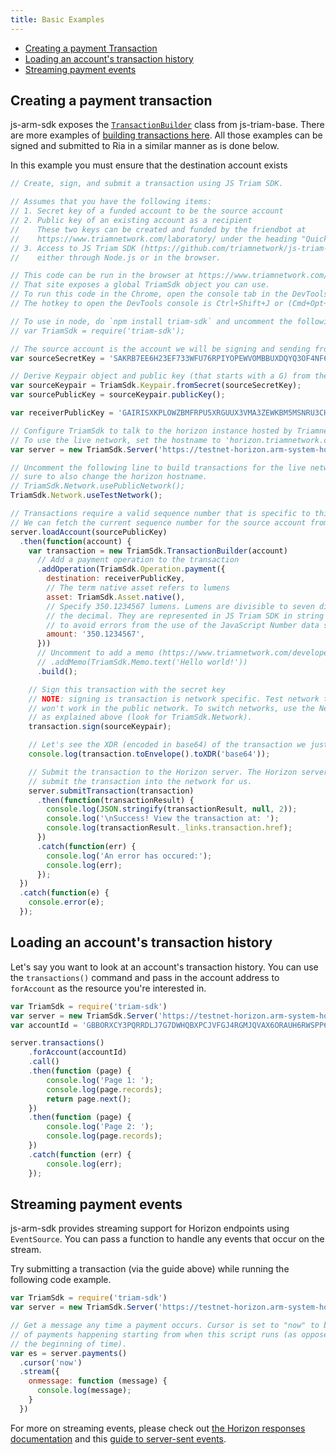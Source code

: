 ```yaml
---
title: Basic Examples
---
```


- [Creating a payment Transaction](#creating-a-payment-transaction)
- [Loading an account's transaction history](#loading-an-accounts-transaction-history)
- [Streaming payment events](#streaming-payment-events)

## Creating a payment transaction

js-arm-sdk exposes the [`TransactionBuilder`](https://github.com/triamnetwork/js-triam-base/blob/master/src/transaction_builder.js) class from js-triam-base.  There are more examples of [building transactions here](#). All those examples can be signed and submitted to Ria in a similar manner as is done below.

In this example you must ensure that the destination account exists

```javascript
// Create, sign, and submit a transaction using JS Triam SDK.

// Assumes that you have the following items:
// 1. Secret key of a funded account to be the source account
// 2. Public key of an existing account as a recipient
//    These two keys can be created and funded by the friendbot at
//    https://www.triamnetwork.com/laboratory/ under the heading "Quick Start: Test Account"
// 3. Access to JS Triam SDK (https://github.com/triamnetwork/js-triam-sdk)
//    either through Node.js or in the browser.

// This code can be run in the browser at https://www.triamnetwork.com/laboratory/
// That site exposes a global TriamSdk object you can use.
// To run this code in the Chrome, open the console tab in the DevTools.
// The hotkey to open the DevTools console is Ctrl+Shift+J or (Cmd+Opt+J on Mac).

// To use in node, do `npm install triam-sdk` and uncomment the following line.
// var TriamSdk = require('triam-sdk');

// The source account is the account we will be signing and sending from.
var sourceSecretKey = 'SAKRB7EE6H23EF733WFU76RPIYOPEWVOMBBUXDQYQ3OF4NF6ZY6B6VLW';

// Derive Keypair object and public key (that starts with a G) from the secret
var sourceKeypair = TriamSdk.Keypair.fromSecret(sourceSecretKey);
var sourcePublicKey = sourceKeypair.publicKey();

var receiverPublicKey = 'GAIRISXKPLOWZBMFRPU5XRGUUX3VMA3ZEWKBM5MSNRU3CHV6P4PYZ74D';

// Configure TriamSdk to talk to the horizon instance hosted by Triamnetwork.com
// To use the live network, set the hostname to 'horizon.triamnetwork.com'
var server = new TriamSdk.Server('https://testnet-horizon.arm-system-holdings.com');

// Uncomment the following line to build transactions for the live network. Be
// sure to also change the horizon hostname.
// TriamSdk.Network.usePublicNetwork();
TriamSdk.Network.useTestNetwork();

// Transactions require a valid sequence number that is specific to this account.
// We can fetch the current sequence number for the source account from Horizon.
server.loadAccount(sourcePublicKey)
  .then(function(account) {
    var transaction = new TriamSdk.TransactionBuilder(account)
      // Add a payment operation to the transaction
      .addOperation(TriamSdk.Operation.payment({
        destination: receiverPublicKey,
        // The term native asset refers to lumens
        asset: TriamSdk.Asset.native(),
        // Specify 350.1234567 lumens. Lumens are divisible to seven digits past
        // the decimal. They are represented in JS Triam SDK in string format
        // to avoid errors from the use of the JavaScript Number data structure.
        amount: '350.1234567',
      }))
      // Uncomment to add a memo (https://www.triamnetwork.com/developers/learn/concepts/transactions.html)
      // .addMemo(TriamSdk.Memo.text('Hello world!'))
      .build();

    // Sign this transaction with the secret key
    // NOTE: signing is transaction is network specific. Test network transactions
    // won't work in the public network. To switch networks, use the Network object
    // as explained above (look for TriamSdk.Network).
    transaction.sign(sourceKeypair);

    // Let's see the XDR (encoded in base64) of the transaction we just built
    console.log(transaction.toEnvelope().toXDR('base64'));

    // Submit the transaction to the Horizon server. The Horizon server will then
    // submit the transaction into the network for us.
    server.submitTransaction(transaction)
      .then(function(transactionResult) {
        console.log(JSON.stringify(transactionResult, null, 2));
        console.log('\nSuccess! View the transaction at: ');
        console.log(transactionResult._links.transaction.href);
      })
      .catch(function(err) {
        console.log('An error has occured:');
        console.log(err);
      });
  })
  .catch(function(e) {
    console.error(e);
  });
```

## Loading an account's transaction history

Let's say you want to look at an account's transaction history.  You can use the `transactions()` command and pass in the account address to `forAccount` as the resource you're interested in.

```javascript
var TriamSdk = require('triam-sdk')
var server = new TriamSdk.Server('https://testnet-horizon.arm-system-holdings.com');
var accountId = 'GBBORXCY3PQRRDLJ7G7DWHQBXPCJVFGJ4RGMJQVAX6ORAUH6RWSPP6FM';

server.transactions()
    .forAccount(accountId)
    .call()
    .then(function (page) {
        console.log('Page 1: ');
        console.log(page.records);
        return page.next();
    })
    .then(function (page) {
        console.log('Page 2: ');
        console.log(page.records);
    })
    .catch(function (err) {
        console.log(err);
    });
```

## Streaming payment events

js-arm-sdk provides streaming support for Horizon endpoints using `EventSource`.  You can pass a function to handle any events that occur on the stream.

Try submitting a transaction (via the guide above) while running the following code example.
```javascript
var TriamSdk = require('triam-sdk')
var server = new TriamSdk.Server('https://testnet-horizon.arm-system-holdings.com');

// Get a message any time a payment occurs. Cursor is set to "now" to be notified
// of payments happening starting from when this script runs (as opposed to from
// the beginning of time).
var es = server.payments()
  .cursor('now')
  .stream({
    onmessage: function (message) {
      console.log(message);
    }
  })
```

For more on streaming events, please check out [the Horizon responses documentation](#) and this [guide to server-sent events](https://developer.mozilla.org/en-US/docs/Web/API/Server-sent_events/Using_server-sent_events).
